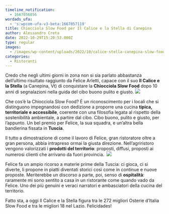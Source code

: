 ```yaml
---
timeline_notification:
  - 1667056856
wordads_ufa:
  - 's:wpcom-ufa-v3-beta:1667057119'
title: Chiocciola Slow Food per Il Calice e la Stella di Canepina
author: Alessandro Creta
date: 2022-10-29T15:20:53.000Z
type: regular
images:
  - /images/wp-content/uploads/2022/10/calice-stella-canepina-slow-food.webp
categories:
  - Ristoranti
---
```


Credo che negli ultimi giorni in zona non si sia parlato abbastanza dell’ultimo risultato raggiunto da Felice Arletti, capace con il suo **Il Calice e la Stella** (a Canepina, Vt) di conquistare la **Chiocciola Slow Food** dopo 10 anni di segnalazioni nella guida del cibo buono pulito e giusto.
![](/images/wp-content/uploads/2022/10/canepina-slow-food-osteria-calice-stella-edited.webp)

Che cos’è la Chiocciola Slow Food? È un riconoscimento per i locali che si distinguono impegnandosi con dedizione a proporre una cucina **tipica, territoriale e accessibile**, coerente con una filosofia legata al rispetto della sostenibilità ambientale, a partire dal cibo. Cibo buono, pulito e giusto, per l’appunto. Un bel premio per Felice, la sua squadra, e un’altra bella bandierina fissata in **Tuscia**.

Il tutto a dimostrazione di come il lavoro di Felice, gran ristoratore oltre a gran persona, abbia intrapreso ormai la giusta direzione. Nell’agriristoro vengono valorizzati i **prodotti del territorio**: proposti, diffusi, proposti ai numerosi clienti che arrivano da fuori provincia. 
![](/images/wp-content/uploads/2022/10/felice-arletti-slow-food.webp)

Felice fa un ampio ricorso a materie prime della Tuscia: ci gioca, ci si diverte, li propone in piatti diventati storici così come in continue e nuove proposte. Meriterebbe un discorso a parte, poi, senso di **ospitalità**: raramente mi sono sentito a casa in un ristorante come quando vado da Felice. Uno dei più genuini e veraci narratori e ambasciatori della cucina del territorio.

Fatto sta, a oggi Il Calice e la Stella figura tra le 272 migliori Osterie d’Italia Slow Food e tra le migliori 18 nel Lazio. Felicidades!
